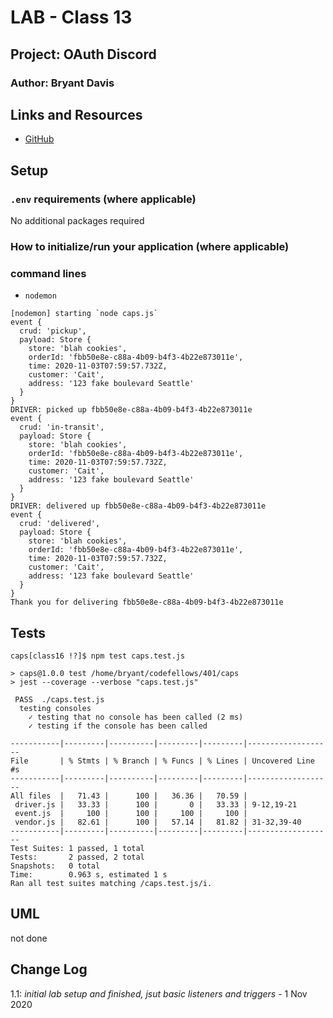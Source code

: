 # LAB - Class 13

## Project: OAuth Discord

### Author: Bryant Davis

## Links and Resources

- [GitHub](https://github.com/401-advanced-javascript-MichaelEclavea/OAuth)


## Setup

### `.env` requirements (where applicable)
No additional packages required


### How to initialize/run your application (where applicable)

### command lines
- `nodemon`

```
[nodemon] starting `node caps.js`
event {
  crud: 'pickup',
  payload: Store {
    store: 'blah cookies',
    orderId: 'fbb50e8e-c88a-4b09-b4f3-4b22e873011e',
    time: 2020-11-03T07:59:57.732Z,
    customer: 'Cait',
    address: '123 fake boulevard Seattle'
  }
}
DRIVER: picked up fbb50e8e-c88a-4b09-b4f3-4b22e873011e
event {
  crud: 'in-transit',
  payload: Store {
    store: 'blah cookies',
    orderId: 'fbb50e8e-c88a-4b09-b4f3-4b22e873011e',
    time: 2020-11-03T07:59:57.732Z,
    customer: 'Cait',
    address: '123 fake boulevard Seattle'
  }
}
DRIVER: delivered up fbb50e8e-c88a-4b09-b4f3-4b22e873011e
event {
  crud: 'delivered',
  payload: Store {
    store: 'blah cookies',
    orderId: 'fbb50e8e-c88a-4b09-b4f3-4b22e873011e',
    time: 2020-11-03T07:59:57.732Z,
    customer: 'Cait',
    address: '123 fake boulevard Seattle'
  }
}
Thank you for delivering fbb50e8e-c88a-4b09-b4f3-4b22e873011e
```
## Tests
```
caps[class16 !?]$ npm test caps.test.js

> caps@1.0.0 test /home/bryant/codefellows/401/caps
> jest --coverage --verbose "caps.test.js"

 PASS  ./caps.test.js
  testing consoles
    ✓ testing that no console has been called (2 ms)
    ✓ testing if the console has been called

-----------|---------|----------|---------|---------|-------------------
File       | % Stmts | % Branch | % Funcs | % Lines | Uncovered Line #s 
-----------|---------|----------|---------|---------|-------------------
All files  |   71.43 |      100 |   36.36 |   70.59 |                   
 driver.js |   33.33 |      100 |       0 |   33.33 | 9-12,19-21        
 event.js  |     100 |      100 |     100 |     100 |                   
 vendor.js |   82.61 |      100 |   57.14 |   81.82 | 31-32,39-40       
-----------|---------|----------|---------|---------|-------------------
Test Suites: 1 passed, 1 total
Tests:       2 passed, 2 total
Snapshots:   0 total
Time:        0.963 s, estimated 1 s
Ran all test suites matching /caps.test.js/i.
```
## UML
not done


## Change Log
1.1: *initial lab setup and finished, jsut basic listeners and triggers* - 1 Nov 2020

